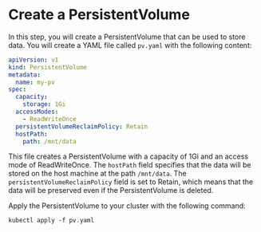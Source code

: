 # Create a PersistentVolume

In this step, you will create a PersistentVolume that can be used to store data. You will create a YAML file called `pv.yaml` with the following content:

```yaml
apiVersion: v1
kind: PersistentVolume
metadata:
  name: my-pv
spec:
  capacity:
    storage: 1Gi
  accessModes:
    - ReadWriteOnce
  persistentVolumeReclaimPolicy: Retain
  hostPath:
    path: /mnt/data
```

This file creates a PersistentVolume with a capacity of 1Gi and an access mode of ReadWriteOnce. The `hostPath` field specifies that the data will be stored on the host machine at the path `/mnt/data`. The `persistentVolumeReclaimPolicy` field is set to Retain, which means that the data will be preserved even if the PersistentVolume is deleted.

Apply the PersistentVolume to your cluster with the following command:

```shell
kubectl apply -f pv.yaml
```
